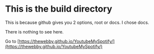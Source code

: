 # This is the build directory
This is because github gives you 2 options, root or docs. I chose docs.

There is nothing to see here.

Go to [https://thewebby.github.io/YoutubeMySpotify/](https://thewebby.github.io/YoutubeMySpotify/)